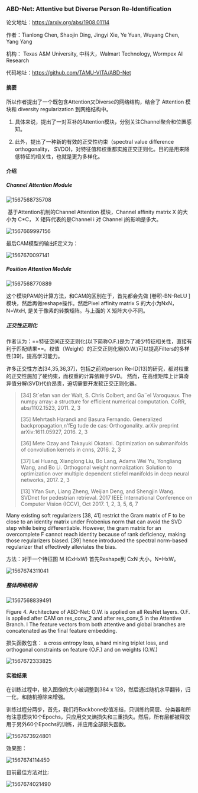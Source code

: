 ### ABD-Net: Attentive but Diverse Person Re-Identification

论文地址：https://arxiv.org/abs/1908.01114

作者：Tianlong Chen, Shaojin Ding, Jingyi Xie, Ye Yuan, Wuyang Chen, Yang Yang

机构： Texas A&M University, 中科大，Walmart Technology, Wormpex AI Research

代码地址：https://github.com/TAMU-VITA/ABD-Net



#### 摘要

所以作者提出了一个既包含Attention又Diverse的网络结构，结合了 Attention 模块和 diversity regularization 到网络结构中。

1. 具体来说，提出了一对互补的Attention模块，分别关注Channel聚合和位置感知。

2. 此外，提出了一种新的有效的正交性约束（spectral value difference orthogonality， SVDO)，对特征值和权重都实施正交正则化。目的是用来降低特征的相关性，也就是更为多样化。

   

#### 介绍

##### Channel Attention Module

![1567568735708](D:\Notes\raw_images\1567568735708.png)

​	基于Attention机制的Channel Attention 模块，Channel affinity matrix X 的大小为 C*C， X 矩阵代表的是Channel i 对 Channel j的影响是多大。

![1567669997156](D:\Notes\raw_images\1567669997156.png)

最后CAM模型的输出E定义为：

![1567670097141](D:\Notes\raw_images\1567670097141.png)

##### Position Attention Module

![1567568770889](D:\Notes\raw_images\1567568770889.png)

这个模块PAM的计算方法，和CAM的区别在于，首先都会先做 [卷积-BN-ReLU ] 模块，然后再做reshape操作。然后Pixel affinity matrix S 的大小为NxN，N=WxH, 是关于像素的转换矩阵。与上面的 X 矩阵大小不同。

##### 正交性正则化

作者认为：==特征空间正交正则化(以下简称O.F.)是为了减少特征相关性，直接有利于匹配结果==。权值（Weight）的正交正则化器(O.W.)可以提高Filters的多样性[39]，提高学习能力。

许多正交性方法[34,35,36,37]，包括之前对person Re-ID[13]的研究，都对权重的正交性施加了硬约束，而权重的计算依赖于SVD。 然而，在高维矩阵上计算奇异值分解(SVD)代价昂贵，迫切需要开发软正交正则化器。

> [34] St´efan van der Walt, S. Chris Colbert, and Ga¨el Varoquaux. The numpy array: a structure for efficient numerical computation. CoRR, abs/1102.1523, 2011. 2, 3
>
> [35] Mehrtash Harandi and Basura Fernando. Generalized backpropagation,n’fEg tude de cas: Orthogonality. arXiv preprint arXiv:1611.05927, 2016. 2, 3
>
> [36] Mete Ozay and Takayuki Okatani. Optimization on submanifolds of convolution kernels in cnns, 2016. 2, 3
>
> [37] Lei Huang, Xianglong Liu, Bo Lang, Adams Wei Yu, Yongliang Wang, and Bo Li. Orthogonal weight normalization: Solution to optimization over multiple dependent stiefel manifolds in deep neural networks, 2017. 2, 3
>
> [13] Yifan Sun, Liang Zheng, Weijian Deng, and Shengjin Wang. SVDnet for pedestrian retrieval. 2017 IEEE International Conference on Computer Vision (ICCV), Oct 2017. 1, 2, 3, 5, 6, 7

Many existing soft regularizers [38, 41] restrict the Gram matrix of F to be close to an identity matrix under Frobenius norm that can avoid the SVD step while being differentiable. However, the gram matrix for an overcomplete F cannot reach identity because of rank deficiency, making those regularizers biased. [39] hence introduced the spectral norm-based regularizer that effectively alleviates the bias.

方法：对于一个特征图 M (CxHxW) 首先Reshape到 CxN  大小，N=HxW。 

![1567674311041](D:\Notes\raw_images\1567674311041.png)

##### 整体网络结构

![1567568839491](D:\Notes\raw_images\1567568839491.png)

Figure 4. Architecture of ABD-Net: O.W. is applied on all ResNet layers. O.F. is applied after CAM on res_conv_2 and after res_conv_5 in the Attentive Branch. l The feature vectors from both attentive and global branches are concatenated as the final feature embedding.

损失函数包含： a cross entropy loss, a hard mining triplet loss, and orthogonal constraints on feature (O.F.) and on weights (O.W.)

![1567672333825](D:\Notes\raw_images\1567672333825.png)

#### 实验结果

在训练过程中，输入图像的大小被调整到384 x 128，然后通过随机水平翻转，归一化，和随机擦除来增强。

训练过程分两步，首先，我们将Backbone权值冻结，只训练约简层、分类器和所有注意模块10个Epochs，只应用交叉熵损失和三重损失。然后，所有层都被释放用于另外60个Epochs的训练，并应用全部损失函数。

![1567673924801](D:\Notes\raw_images\1567673924801.png)

效果图：

![1567674114450](D:\Notes\raw_images\1567674114450.png)

目前最佳方法对比:

![1567674021490](D:\Notes\raw_images\1567674021490.png)